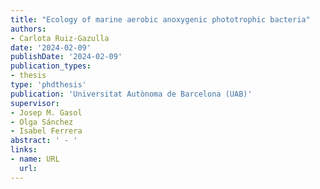 ```yaml
---
title: "Ecology of marine aerobic anoxygenic phototrophic bacteria"
authors:
- Carlota Ruiz-Gazulla
date: '2024-02-09'
publishDate: '2024-02-09'
publication_types:
- thesis
type: 'phdthesis'
publication: 'Universitat Autònoma de Barcelona (UAB)'
supervisor:
- Josep M. Gasol
- Olga Sánchez
- Isabel Ferrera
abstract: ' - '
links:
- name: URL
  url:    
---
```

